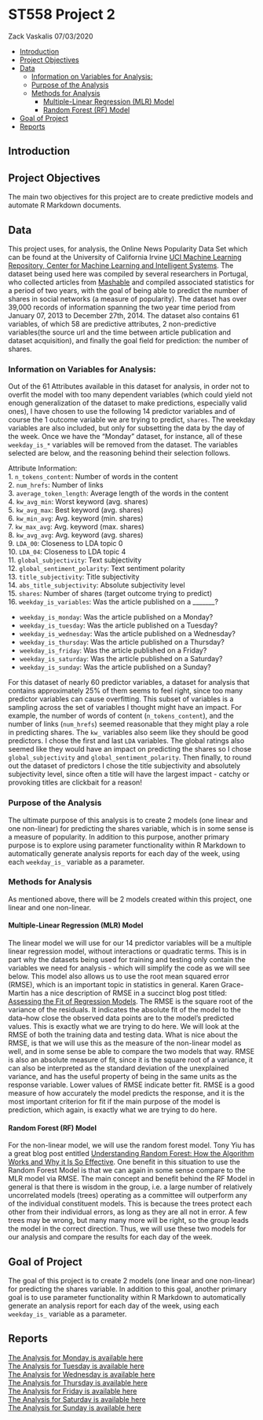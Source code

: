ST558 Project 2
================
Zack Vaskalis
07/03/2020

  - [Introduction](#introduction)
  - [Project Objectives](#project-objectives)
  - [Data](#data)
      - [Information on Variables for
        Analysis:](#information-on-variables-for-analysis)
      - [Purpose of the Analysis](#purpose-of-the-analysis)
      - [Methods for Analysis](#methods-for-analysis)
          - [Multiple-Linear Regression (MLR)
            Model](#multiple-linear-regression-mlr-model)
          - [Random Forest (RF) Model](#random-forest-rf-model)
  - [Goal of Project](#goal-of-project)
  - [Reports](#reports)

## Introduction

## Project Objectives

The main two objectives for this project are to create predictive models
and automate R Markdown documents.

## Data

This project uses, for analysis, the Online News Popularity Data Set
which can be found at the University of California Irvine [UCI Machine
Learning Repository, Center for Machine Learning and Intelligent
Systems](https://archive.ics.uci.edu/ml/datasets/Online+News+Popularity#).
The dataset being used here was compiled by several researchers in
Portugal, who collected articles from [Mashable](www.mashable.com) and
compiled associated statistics for a period of two years, with the goal
of being able to predict the number of shares in social networks (a
measure of popularity). The dataset has over 39,000 records of
information spanning the two year time period from January 07, 2013 to
December 27th, 2014. The dataset also contains 61 variables, of which 58
are predictive attributes, 2 non-predictive variables(the source url and
the time between article publication and dataset acquisition), and
finally the goal field for prediction: the number of shares.

### Information on Variables for Analysis:

Out of the 61 Attributes available in this dataset for analysis, in
order not to overfit the model with too many dependent variables (which
could yield not enough generalization of the dataset to make
predictions, especially valid ones), I have chosen to use the following
14 predictor variables and of course the 1 outcome variable we are
trying to predict, `shares`. The weekday variables are also included,
but only for subsetting the data by the day of the week. Once we have
the “Monday” dataset, for instance, all of these `weekday_is_*`
variables will be removed from the dataset. The variables selected are
below, and the reasoning behind their selection follows.

Attribute Information:  
1\. `n_tokens_content`: Number of words in the content  
2\. `num_hrefs`: Number of links  
3\. `average_token_length`: Average length of the words in the content  
4\. `kw_avg_min`: Worst keyword (avg. shares)  
5\. `kw_avg_max`: Best keyword (avg. shares)  
6\. `kw_min_avg`: Avg. keyword (min. shares)  
7\. `kw_max_avg`: Avg. keyword (max. shares)  
8\. `kw_avg_avg`: Avg. keyword (avg. shares)  
9\. `LDA_00`: Closeness to LDA topic 0  
10\. `LDA_04`: Closeness to LDA topic 4  
11\. `global_subjectivity`: Text subjectivity  
12\. `global_sentiment_polarity`: Text sentiment polarity  
13\. `title_subjectivity`: Title subjectivity  
14\. `abs_title_subjectivity`: Absolute subjectivity level  
15\. `shares`: Number of shares (target outcome trying to predict)  
16\. `weekday_is_variables`: Was the article published on a
\_\_\_\_\_\_\_?

  - `weekday_is_monday`: Was the article published on a Monday?  
  - `weekday_is_tuesday`: Was the article published on a Tuesday?  
  - `weekday_is_wednesday`: Was the article published on a Wednesday?  
  - `weekday_is_thursday`: Was the article published on a Thursday?  
  - `weekday_is_friday`: Was the article published on a Friday?  
  - `weekday_is_saturday`: Was the article published on a Saturday?  
  - `weekday_is_sunday`: Was the article published on a Sunday?

For this dataset of nearly 60 predictor variables, a dataset for
analysis that contains approximately 25% of them seems to feel right,
since too many predictor variables can cause overfitting. This subset of
variables is a sampling across the set of variables I thought might have
an impact. For example, the number of words of content
(`n_tokens_content`), and the number of links (`num_hrefs`) seemed
reasonable that they might play a role in predicting shares. The `kw_`
variables also seem like they should be good predictors. I chose the
first and last `LDA` variables. The global ratings also seemed like they
would have an impact on predicting the shares so I chose
`global_subjectivity` and `global_sentiment_polarity`. Then finally, to
round out the dataset of predictors I chose the title subjectivity and
absolutely subjectivity level, since often a title will have the largest
impact - catchy or provoking titles are clickbait for a reason\!

### Purpose of the Analysis

The ultimate purpose of this analysis is to create 2 models (one linear
and one non-linear) for predicting the shares variable, which is in some
sense is a measure of popularity. In addition to this purpose, another
primary purpose is to explore using parameter functionality within R
Markdown to automatically generate analysis reports for each day of the
week, using each `weekday_is_` variable as a parameter.

### Methods for Analysis

As mentioned above, there will be 2 models created within this project,
one linear and one non-linear.

#### Multiple-Linear Regression (MLR) Model

The linear model we will use for our 14 predictor variables will be a
multiple linear regression model, without interactions or quadratic
terms. This is in part why the datasets being used for training and
testing only contain the variables we need for analysis - which will
simplify the code as we will see below. This model also allows us to use
the root mean squared error (RMSE), which is an important topic in
statistics in general. Karen Grace-Martin has a nice description of RMSE
in a succinct blog post titled: [Assessing the Fit of Regression
Models](https://www.theanalysisfactor.com/assessing-the-fit-of-regression-models/#:~:text=The%20RMSE%20is%20the%20square,an%20absolute%20measure%20of%20fit).
The RMSE is the square root of the variance of the residuals. It
indicates the absolute fit of the model to the data–how close the
observed data points are to the model’s predicted values. This is
exactly what we are trying to do here. We will look at the RMSE of both
the training data and testing data. What is nice about the RMSE, is that
we will use this as the measure of the non-linear model as well, and in
some sense be able to compare the two models that way. RMSE is also an
absolute measure of fit, since it is the square root of a variance, it
can also be interpreted as the standard deviation of the unexplained
variance, and has the useful property of being in the same units as the
response variable. Lower values of RMSE indicate better fit. RMSE is a
good measure of how accurately the model predicts the response, and it
is the most important criterion for fit if the main purpose of the model
is prediction, which again, is exactly what we are trying to do here.

#### Random Forest (RF) Model

For the non-linear model, we will use the random forest model. Tony Yiu
has a great blog post entitled [Understanding Random Forest: How the
Algorithm Works and Why it Is So
Effective](https://towardsdatascience.com/understanding-random-forest-58381e0602d2).
One benefit in this situation to use the Random Forest Model is that we
can again in some sense compare to the MLR model via RMSE. The main
concept and benefit behind the RF Model in general is that there is
wisdom in the group, i.e. a large number of relatively uncorrelated
models (trees) operating as a committee will outperform any of the
individual constituent models. This is because the trees protect each
other from their individual errors, as long as they are all not in
error. A few trees may be wrong, but many many more will be right, so
the group leads the model in the correct direction. Thus, we will use
these two models for our analysis and compare the results for each day
of the week.

## Goal of Project

The goal of this project is to create 2 models (one linear and one
non-linear) for predicting the shares variable. In addition to this
goal, another primary goal is to use parameter functionality within R
Markdown to automatically generate an analysis report for each day of
the week, using each `weekday_is_` variable as a parameter.

## Reports

[The Analysis for Monday is available here](MondayAnalysis.md)  
[The Analysis for Tuesday is available here](TuesdayAnalysis.md)  
[The Analysis for Wednesday is available here](WednesdayAnalysis.md)  
[The Analysis for Thursday is available here](ThursdayAnalysis.md)  
[The Analysis for Friday is available here](FridayAnalysis.md)  
[The Analysis for Saturday is available here](SaturdayAnalysis.md)  
[The Analysis for Sunday is available here](SundayAnalysis.md)
